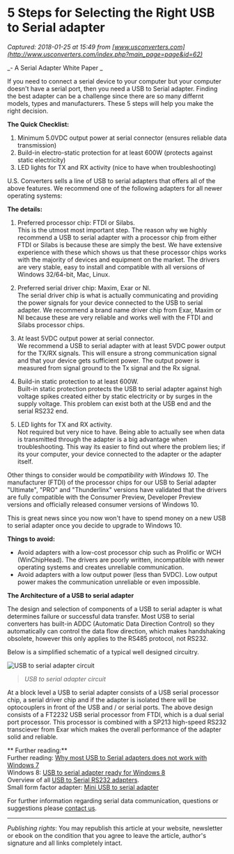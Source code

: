 # 5 Steps for Selecting the Right USB to Serial adapter

_Captured: 2018-01-25 at 15:49 from [www.usconverters.com](http://www.usconverters.com/index.php?main_page=page&id=62)_

_\- A Serial Adapter White Paper _  
  


If you need to connect a serial device to your computer but your computer doesn't have a serial port, then you need a USB to Serial adapter. Finding the best adapter can be a challenge since there are so many differnt models, types and manufacturers. These 5 steps will help you make the right decision. 

**The Quick Checklist:**

  1. Minimum 5.0VDC output power at serial connector (ensures reliable data transmission)
  2. Build-in electro-static protection for at least 600W (protects against static electricity)
  3. LED lights for TX and RX activity (nice to have when troubleshooting)
  


U.S. Converters sells a line of USB to serial adapters that offers all of the above features. We recommend one of the following adapters for all newer operating systems: 

**The details:**

  1. Preferred processor chip: FTDI or Silabs.  
This is the utmost most important step. The reason why we highly recommend a USB to serial adapter with a processor chip from either FTDI or Silabs is because these are simply the best. We have extensive experience with these which shows us that these processor chips works with the majority of devices and equipment on the market. The drivers are very stable, easy to install and compatible with all versions of Windows 32/64-bit, Mac, Linux. 
  

  2. Preferred serial driver chip: Maxim, Exar or NI.  
The serial driver chip is what is actually communicating and providing the power signals for your device connected to the USB to serial adapter. We recommend a brand name driver chip from Exar, Maxim or NI because these are very reliable and works well with the FTDI and Silabs processor chips. 
  

  3. At least 5VDC output power at serial connector.  
We recommend a USB to serial adapter with at least 5VDC power output for the TX/RX signals. This will ensure a strong communication signal and that your device gets sufficient power. The output power is measured from signal ground to the Tx signal and the Rx signal.   
  

  4. Build-in static protection to at least 600W.  
Built-in static protection protects the USB to serial adapter against high voltage spikes created either by static electricity or by surges in the supply voltage. This problem can exist both at the USB end and the serial RS232 end.  
  

  5. LED lights for TX and RX activity.  
Not required but very nice to have. Being able to actually see when data is transmitted through the adapter is a big advantage when troubleshooting. This way its easier to find out where the problem lies; if its your computer, your device connected to the adapter or the adapter itself. 

Other things to consider would be _compatibility with Windows 10_. The manufacturer (FTDI) of the processor chips for our USB to Serial adapter "Ultimate", "PRO" and "Thunderlinx" versions have validated that the drivers are fully compatible with the Consumer Preview, Developer Preview versions and officially released consumer versions of Windows 10. 

This is great news since you now won't have to spend money on a new USB to serial adapter once you decide to upgrade to Windows 10.

**Things to avoid:**

  * Avoid adapters with a low-cost processor chip such as Prolific or WCH (WinChipHead). The drivers are poorly written, incompatible with newer operating systems and creates unreliable communication.
  * Avoid adapters with a low output power (less than 5VDC). Low output power makes the communication unreliable or even impossible.
  


**The Architecture of a USB to serial adapter**

The design and selection of components of a USB to serial adapter is what determines failure or successful data transfer. Most USB to serial converters has built-in ADDC (Automatic Data Direction Control) so they automatically can control the data flow direction, which makes handshaking obsolete, however this only applies to the RS485 protocol, not RS232.

Below is a simplified schematic of a typical well designed circuitry. 

![USB to serial adapter circuit](http://www.usconverters.com/images/usb-serial-adapter-circuit.jpg)

> _USB to serial adapter circuit_

  


At a block level a USB to serial adapter consists of a USB serial processor chip, a serial driver chip and if the adapter is isolated there will be optocouplers in front of the USB and / or serial ports. The above design consists of a FT2232 USB serial processor from FTDI, which is a dual serial port processor. This processor is combined with a SP213 high-speed RS232 transciever from Exar which makes the overall performance of the adapter solid and reliable. 

** Further reading:**  
Further reading: [Why most USB to Serial adapters does not work with Windows 7](http://www.usconverters.com/index.php?main_page=page&id=56&chapter=0)  
Windows 8: [USB to serial adapter ready for Windows 8 ](http://www.usconverters.com/index.php?main_page=page&id=68&chapter=0)  
Overview of all [USB to Serial RS232 adapters](http://www.usconverters.com/index.php?main_page=index&cPath=67).   
Small form factor adapter: [Mini USB to serial adapter ](http://www.usconverters.com/index.php?main_page=product_info&cPath=67&products_id=244)  
  
For further information regarding serial data communication, questions or suggestions please [contact us](http://www.usconverters.com/index.php?main_page=contact_us). 

  
  
  
_________ 

_Publishing rights_: You may republish this article at your website, newsletter or ebook on the condition that you agree to leave the article, author's signature and all links completely intact. 
